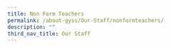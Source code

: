 ```yaml
---
title: Non Form Teachers
permalink: /about-gyss/Our-Staff/nonformteachers/
description: ""
third_nav_title: Our Staff
---
```


